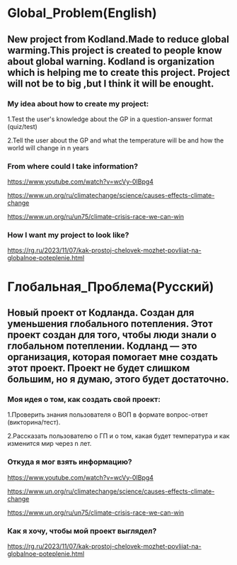 # Global_Problem(English)
## New project from Kodland.Made to reduce global warming.This project is created to people know about global warning. Kodland is organization which is helping me to create this project. Project will not be to big ,but I think it will be enought.


### My idea about how to create my project:

1.Test the user's knowledge about the GP in a question-answer format (quiz/test)

2.Tell the user about the GP and what the temperature will be and how the world will change in n years

### From where could I take information?

https://www.youtube.com/watch?v=wcVy-0IBpg4

https://www.un.org/ru/climatechange/science/causes-effects-climate-change

https://www.un.org/ru/un75/climate-crisis-race-we-can-win

### How I want my project to look like?

https://rg.ru/2023/11/07/kak-prostoj-chelovek-mozhet-povliiat-na-globalnoe-poteplenie.html




# Глобальная_Проблема(Русский)
## Новый проект от Кодланда. Создан для уменьшения глобального потепления. Этот проект создан для того, чтобы люди знали о глобальном потеплении. Кодланд — это организация, которая помогает мне создать этот проект. Проект не будет слишком большим, но я думаю, этого будет достаточно.


### Моя идея о том, как создать свой проект:

1.Проверить знания пользователя о ВОП в формате вопрос-ответ (викторина/тест).

2.Рассказать пользователю о ГП и о том, какая будет температура и как изменится мир через n лет.

### Откуда я мог взять информацию?

https://www.youtube.com/watch?v=wcVy-0IBpg4

https://www.un.org/ru/climatechange/science/causes-effects-climate-change

https://www.un.org/ru/un75/climate-crisis-race-we-can-win

### Как я хочу, чтобы мой проект выглядел?

https://rg.ru/2023/11/07/kak-prostoj-chelovek-mozhet-povliiat-na-globalnoe-poteplenie.html
